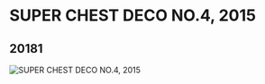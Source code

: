 # SUPER CHEST DECO NO.4, 2015
## 20181
![SUPER CHEST DECO NO.4, 2015](https://lc-www-live-s.legocdn.com/media/bricks/5/2/6103763.jpg)